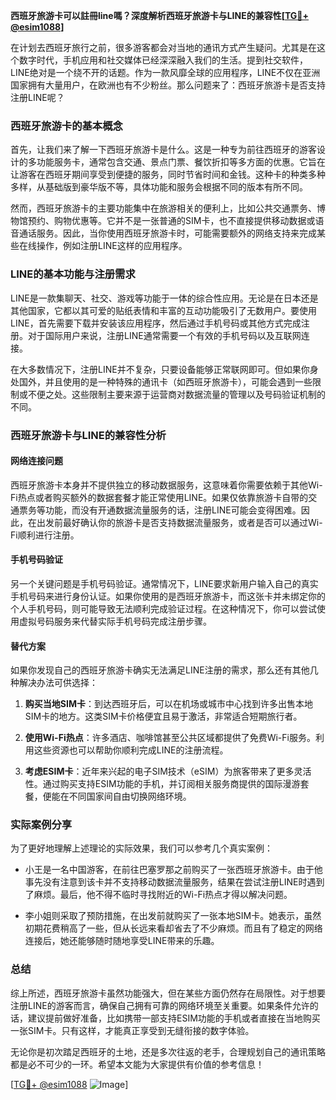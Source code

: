 **西班牙旅游卡可以註冊line嗎？深度解析西班牙旅游卡与LINE的兼容性[[TG💪+ @esim1088](https://t.me/s/esim1088)]**

在计划去西班牙旅行之前，很多游客都会对当地的通讯方式产生疑问。尤其是在这个数字时代，手机应用和社交媒体已经深深融入我们的生活。提到社交软件，LINE绝对是一个绕不开的话题。作为一款风靡全球的应用程序，LINE不仅在亚洲国家拥有大量用户，在欧洲也有不少粉丝。那么问题来了：西班牙旅游卡是否支持注册LINE呢？

### 西班牙旅游卡的基本概念

首先，让我们来了解一下西班牙旅游卡是什么。这是一种专为前往西班牙的游客设计的多功能服务卡，通常包含交通、景点门票、餐饮折扣等多方面的优惠。它旨在让游客在西班牙期间享受到便捷的服务，同时节省时间和金钱。这种卡的种类多种多样，从基础版到豪华版不等，具体功能和服务会根据不同的版本有所不同。

然而，西班牙旅游卡的主要功能集中在旅游相关的便利上，比如公共交通票务、博物馆预约、购物优惠等。它并不是一张普通的SIM卡，也不直接提供移动数据或语音通话服务。因此，当你使用西班牙旅游卡时，可能需要额外的网络支持来完成某些在线操作，例如注册LINE这样的应用程序。

### LINE的基本功能与注册需求

LINE是一款集聊天、社交、游戏等功能于一体的综合性应用。无论是在日本还是其他国家，它都以其可爱的贴纸表情和丰富的互动功能吸引了无数用户。要使用LINE，首先需要下载并安装该应用程序，然后通过手机号码或其他方式完成注册。对于国际用户来说，注册LINE通常需要一个有效的手机号码以及互联网连接。

在大多数情况下，注册LINE并不复杂，只要设备能够正常联网即可。但如果你身处国外，并且使用的是一种特殊的通讯卡（如西班牙旅游卡），可能会遇到一些限制或不便之处。这些限制主要来源于运营商对数据流量的管理以及号码验证机制的不同。

### 西班牙旅游卡与LINE的兼容性分析

#### 网络连接问题
西班牙旅游卡本身并不提供独立的移动数据服务，这意味着你需要依赖于其他Wi-Fi热点或者购买额外的数据套餐才能正常使用LINE。如果仅依靠旅游卡自带的交通票务等功能，而没有开通数据流量服务的话，注册LINE可能会变得困难。因此，在出发前最好确认你的旅游卡是否支持数据流量服务，或者是否可以通过Wi-Fi顺利进行注册。

#### 手机号码验证
另一个关键问题是手机号码验证。通常情况下，LINE要求新用户输入自己的真实手机号码来进行身份认证。如果你使用的是西班牙旅游卡，而这张卡并未绑定你的个人手机号码，则可能导致无法顺利完成验证过程。在这种情况下，你可以尝试使用虚拟号码服务来代替实际手机号码完成注册步骤。

#### 替代方案
如果你发现自己的西班牙旅游卡确实无法满足LINE注册的需求，那么还有其他几种解决办法可供选择：

1. **购买当地SIM卡**：到达西班牙后，可以在机场或城市中心找到许多出售本地SIM卡的地方。这类SIM卡价格便宜且易于激活，非常适合短期旅行者。
   
2. **使用Wi-Fi热点**：许多酒店、咖啡馆甚至公共区域都提供了免费Wi-Fi服务。利用这些资源也可以帮助你顺利完成LINE的注册流程。
   
3. **考虑ESIM卡**：近年来兴起的电子SIM技术（eSIM）为旅客带来了更多灵活性。通过购买支持ESIM功能的手机，并订阅相关服务商提供的国际漫游套餐，便能在不同国家间自由切换网络环境。

### 实际案例分享

为了更好地理解上述理论的实际效果，我们可以参考几个真实案例：

- 小王是一名中国游客，在前往巴塞罗那之前购买了一张西班牙旅游卡。由于他事先没有注意到该卡并不支持移动数据流量服务，结果在尝试注册LINE时遇到了麻烦。最后，他不得不临时寻找附近的Wi-Fi热点才得以解决问题。
  
- 李小姐则采取了预防措施，在出发前就购买了一张本地SIM卡。她表示，虽然初期花费稍高了一些，但从长远来看却省去了不少麻烦。而且有了稳定的网络连接后，她还能够随时随地享受LINE带来的乐趣。

### 总结

综上所述，西班牙旅游卡虽然功能强大，但在某些方面仍然存在局限性。对于想要注册LINE的游客而言，确保自己拥有可靠的网络环境至关重要。如果条件允许的话，建议提前做好准备，比如携带一部支持ESIM功能的手机或者直接在当地购买一张SIM卡。只有这样，才能真正享受到无缝衔接的数字体验。

无论你是初次踏足西班牙的土地，还是多次往返的老手，合理规划自己的通讯策略都是必不可少的一环。希望本文能为大家提供有价值的参考信息！

[[TG💪+ @esim1088](https://t.me/s/esim1088) ![Image](https://i.postimg.cc/4NQfJmqS/Snipaste-2025-05-13-00-14-12.png)]
